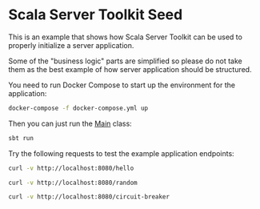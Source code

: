 # Scala Server Toolkit Seed

This is an example that shows how Scala Server Toolkit can be used to properly
initialize a server application.

Some of the "business logic" parts are simplified so please do not take them as
the best example of how server application should be structured.

You need to run Docker Compose to start up the environment for the application:

```bash
docker-compose -f docker-compose.yml up
```

Then you can just run the [Main](src/main/scala/com/avast/sst/example/Main.scala) class:

```bash
sbt run
```

Try the following requests to test the example application endpoints:

```bash
curl -v http://localhost:8080/hello
```

```bash
curl -v http://localhost:8080/random
```

```bash
curl -v http://localhost:8080/circuit-breaker
```
